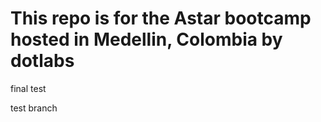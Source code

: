 # This repo is for the Astar bootcamp hosted in Medellin, Colombia by dotlabs

final test

test branch
